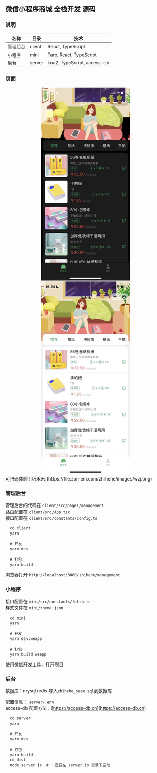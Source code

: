 
## 微信小程序商城 全栈开发 源码  

  
### 说明  
  
|  名称    |  目录     |              技术              |
|  ----    |  ----    |  ----                          |
| 管理后台  |  client  |  React, TypeScript             |
| 小程序    |  mini    |  Taro, React, TypeScript       |
| 后台     |  server   |  koa2, TypeScript, access-db   |


### 页面
<center class="half">
  <img src="./1.jpg" width="280"/><img src="./2.jpg" width="280"/>
</center>
可扫码体验   
![纸禾禾](https://file.zomem.com/zhihehe/images/wzj.png)  

### 管理后台  
管理后台的代码在 `client/src/pages/management`  
路由配置在 `client/src/App.tsx`  
接口配置在 `client/src/constants/config.ts`
  
```shell
  cd client
  yarn

  # 开发
  yarn dev

  # 打包
  yarn build
```
浏览器打开 `http://localhost:3000/zhihehe/management`  

### 小程序  
接口配置在 `mini/src/constants/fetch.ts`  
样式文件在 `mini/theme.json`  

```shell
  cd mini
  yarn

  # 开发
  yarn dev:weapp

  # 打包
  yarn build:weapp
```
使用微信开发工具，打开项目  


### 后台  
数据库：mysql  redis
导入`zhihehe_base.sql`到数据库   

配置信息： `server/.env`  
access-db 配置方法：[https://access-db.cn](https://access-db.cn)

```shell
  cd server
  yarn

  # 开发
  yarn dev

  # 打包
  yarn build
  cd dist
  node server.js  # 一定要在 server.js 目录下启动
```